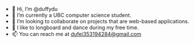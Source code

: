 - 👋 Hi, I’m @duffydu
- 🌱 I’m currently a UBC computer science student. 
- 💞️ I’m looking to collaborate on projects that are web-based applications.
- 👀  I like to longboard and dance during my free time.
- 📫 You can reach me at dufei353194284@gmail.com

<!---
duffydu/duffydu is a ✨ special ✨ repository because its `README.md` (this file) appears on your GitHub profile.
You can click the Preview link to take a look at your changes.
--->
